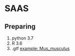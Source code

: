# SAAS
## Preparing
1. python 3.7
2. R  3.6
3. .gtf [example: Mus_musculus](http://ftp.ensembl.org/pub/release-97/gtf/mus_musculus/Mus_musculus.GRCm38.97.gtf.gz)
